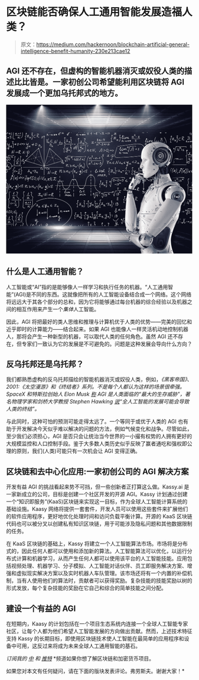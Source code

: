 # 区块链能否确保人工通用智能发展造福人类？

> 原文：<https://medium.com/hackernoon/blockchain-artificial-general-intelligence-benefit-humanity-230e213cae12>

## AGI 还不存在，但虚构的智能机器消灭或奴役人类的描述比比皆是。一家初创公司希望能利用区块链将 AGI 发展成一个更加乌托邦式的地方。

![](img/ba9225dd65f923f6df6a22bd8acfbb71.png)

## 什么是人工通用智能？

人工智能或“AI”指的是能够像人一样学习和执行任务的机器。“人工通用智能”(AGI)是不同的东西。这就像把所有的人工智能设备结合成一个网络。这个网络将远远大于其各个部分的总和，因为它将能够通过每台机器的综合经验以及机器之间的相互作用来产生一个*集体*人工智能。

因此，AGI 将把最好的类人思维和推理与计算机优于人类的优势——完美的回忆和近乎即时的计算能力——结合起来。如果 AGI 也能像人一样灵活机动地控制机器人，那将会产生一种新型的机器，可以取代人类的任何角色。虽然 AGI 还不存在，但专家们一致认为它的发展是不可避免的。问题是这种发展会导向什么方向？

## 反乌托邦还是乌托邦？

我们都熟悉虚构的反乌托邦描绘的智能机器消灭或奴役人类，例如，*《黑客帝国》*、 *2001:《太空漫游》*和*《终结者》*系列*。不是每个人都认为这样的场景很牵强。SpaceX 和特斯拉创始人 Elon Musk [称](https://www.theguardian.com/technology/2017/jul/17/elon-musk-regulation-ai-combat-existential-threat-tesla-spacex-ceo) AGI 是人类面临的“最大的生存威胁”，著名物理学家和剑桥大学教授 Stephen Hawking [说](https://www.bbc.com/news/technology-30290540)“全人工智能的发展可能会导致人类的终结”。*

与此同时，这种可怕的预测可能走得太远了。一个等同于或优于人类的 AGI 也有助于开发解决今天似乎难以解决的问题的方法，例如气候变化和战争。尽管如此，至少我们必须担心，AGI 是否只会让统治当今世界的一小撮有权势的人拥有更好的大规模监控和人口控制手段。鉴于大多数人类历史似乎反映了赢者通吃和强权即公理的原则，我们(人类)可能只有一次机会让 AGI 变得正确。

## 区块链和去中心化应用:一家初创公司的 AGI 解决方案

开发有益 AGI 的挑战看起来势不可挡，但一些创新者正打算这么做。Kassy.ai 是一家新成立的公司，目标是创建一个社区开发的开源 AGI。Kassy 计划通过创建一个“知识即服务”(KaaS)区块链来实现这一目标，作为全球人工智能计算系统的基础设施。Kaasy 网络将提供一套套件，开发人员可以使用这些套件来扩展他们的软件应用程序，更好地优化处理时间和访问负载平衡计算。开源的 KaaS 区块链代码也可以被分叉以创建私有知识区块链，用于可能涉及隐私问题和其他数据限制的任务。

在 KaaS 区块链的基础上，Kassy 将建立一个人工智能算法市场。市场将是分布式的，因此任何人都可以使用和添加新的算法。人工智能算法可以优化，以运行分布式计算和机器学习，从而产生任何人都可以使用该平台的人工智能技能。应用包括视频处理、机器学习、分子模拟、人工智能对话伙伴、员工即服务解决方案、增强和虚拟现实解决方案以及实时机器人车队管理。该市场还将有一个内置的补偿机制，当有人使用他们的算法时，贡献者可以获得奖励。复杂技能的技能奖励以树的形式发放，每个复杂技能的奖励在它自己和综合的简单技能之间分配。

## 建设一个有益的 AGI

在短期内，Kaasy 的计划包括在一个项目生态系统内连接一个全球人工智能专家社区，让每个人都为他们希望人工智能发展的方向做出贡献。然而，上述技术特征支持 Kassy 的长期目标，即使用区块链技术使人工智能在最简单的应用程序和设备中可用，这反过来将成为未来全球人工通用智能的基石。

*订阅我的* [*中*](/@minadown) *和* [*推特*](https://twitter.com/minad21) *频道如果你想了解区块链和加密货币项目。

如果您对本文有任何疑问，请在下面的版块发表评论。弗劳斯夫。谢谢大家！*